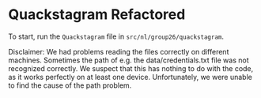 # Quackstagram Refactored

To start, run the `Quackstagram` file in `src/nl/group26/quackstagram`.

Disclaimer:
We had problems reading the files correctly on different machines. Sometimes the path of e.g. the data/credentials.txt file was not recognized correctly. We suspect that this has nothing to do with the code, as it works perfectly on at least one device. Unfortunately, we were unable to find the cause of the path problem.